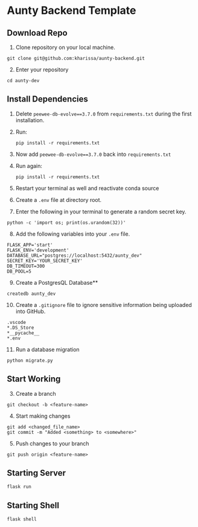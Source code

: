 # Aunty Backend Template

## Download Repo

1. Clone repository on your local machine.
```
git clone git@github.com:kharissa/aunty-backend.git
```
2. Enter your repository
```
cd aunty-dev
```

## Install Dependencies

1. Delete `peewee-db-evolve==3.7.0` from `requirements.txt` during the first installation.

2. Run:
   ```
   pip install -r requirements.txt
   ```
3. Now add `peewee-db-evolve==3.7.0` back into `requirements.txt`
4. Run again:
   ```
   pip install -r requirements.txt
   ```
5. Restart your terminal as well and reactivate conda source

6. Create a `.env` file at directory root.

7. Enter the following in your terminal to generate a random secret key. 

```
python -c 'import os; print(os.urandom(32))'
```

8. Add the following variables into your `.env` file.

```
FLASK_APP='start'
FLASK_ENV='development'
DATABASE_URL="postgres://localhost:5432/aunty_dev"
SECRET_KEY='YOUR_SECRET_KEY'
DB_TIMEOUT=300
DB_POOL=5
```

9. Create a PostgresQL Database**

```
createdb aunty_dev
```

10. Create a `.gitignore` file to ignore sensitive information being uploaded into GitHub.
```
.vscode
*.DS_Store
*__pycache__
*.env
```

11. Run a database migration
```
python migrate.py
```

## Start Working

3. Create a branch
```
git checkout -b <feature-name>
```
4. Start making changes
```
git add <changed_file_name>
git commit -m "Added <something> to <somewhere>"
```
5. Push changes to your branch
```
git push origin <feature-name>
```

## Starting Server

```
flask run
```

## Starting Shell

```
flask shell
```